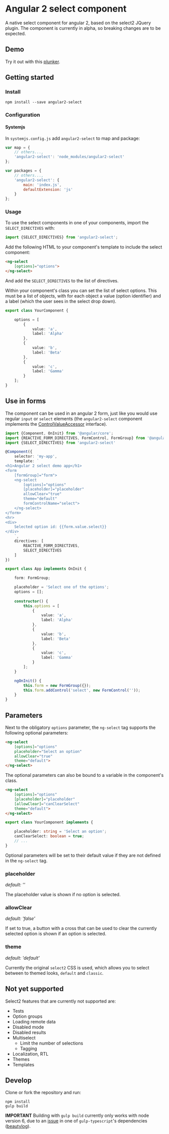 # Angular 2 select component

A native select component for angular 2, based on the select2 JQuery plugin. The
component is currently in alpha, so breaking changes are to be expected.

## Demo

Try it out with this [plunker].

## Getting started

### Install

```
npm install --save angular2-select
```

### Configuration

#### Systemjs

In `systemjs.config.js` add `angular2-select` to map and package:

```javascript
var map = {
	// others...,
	'angular2-select': 'node_modules/angular2-select'
};

var packages = {
	// others...,
	'angular2-select': {
		main: 'index.js',
		defaultExtension: 'js'
	}
};
```

### Usage

To use the select components in one of your components, import the
`SELECT_DIRECTIVES` with:

```typescript
import {SELECT_DIRECTIVES} from 'angular2-select';
```

Add the following HTML to your component's template to include the select
component:

```html
<ng-select
	[options]="options">
</ng-select>
```

And add the `SELECT_DIRECTIVES` to the list of directives.

Within your component's class you can set the list of select options. This must
be a list of objects, with for each object a value (option identifier) and a
label (which the user sees in the select drop down).

```typescript
export class YourComponent {

    options = [
		{
			value: 'a',
			label: 'Alpha'
		},
		{
			value: 'b',
			label: 'Beta'
		},
		{
			value: 'c',
			label: 'Gamma'
		}
	];
}
```

## Use in forms

The component can be used in an angular 2 form, just like you would use regular
`input` or `select` elements (the `angular2-select` component implements the
[ControlValueAccessor] interface).

```typescript
import {Component, OnInit} from '@angular/core';
import {REACTIVE_FORM_DIRECTIVES, FormControl, FormGroup} from '@angular/forms';
import {SELECT_DIRECTIVES} from 'angular2-select'

@Component({
    selector: 'my-app',
    template: `
<h1>Angular 2 select demo app</h1>
<form
    [formGroup]="form">
    <ng-select
        [options]="options"
        [placeholder]="placeholder"
        allowClear="true"
        theme="default"
        formControlName="select">
    </ng-select>
</form>
<hr>
<div>
    Selected option id: {{form.value.select}}
</div>
    `,
    directives: [
        REACTIVE_FORM_DIRECTIVES,
        SELECT_DIRECTIVES
    ]
})

export class App implements OnInit {

    form: FormGroup;

    placeholder = 'Select one of the options';
    options = [];
        
    constructor() {
        this.options = [
            {
                value: 'a',
                label: 'Alpha'
            },
            {
                value: 'b',
                label: 'Beta'
            },
            {
                value: 'c',
                label: 'Gamma'
            }
        ];
    }

    ngOnInit() {
        this.form = new FormGroup({});
        this.form.addControl('select', new FormControl(''));
    }
}
```

## Parameters

Next to the obligatory `options` parameter, the `ng-select` tag supports the
following optional parameters:

```html
<ng-select
	[options]="options"
    placeholder="Select an option"
    allowClear="true"
    theme="default">
</ng-select>

```

The optional parameters can also be bound to a variable in the component's
class.

```html
<ng-select
	[options]="options"
    [placeholder]="placeholder"
    [allowClear]="canClearSelect"
    theme="default">
</ng-select>

```

``` typescript
export class YourComponent implements {

    placeholder: string = 'Select an option';
    canClearSelect: boolean = true;
    // ...
}
```

Optional parameters will be set to their default value if they are not defined
in the `ng-select` tag.

### placeholder

*default: ''*

The placeholder value is shown if no option is selected.

### allowClear

*default: 'false'*

If set to true, a button with a cross that can be used to clear the currently
selected option is shown if an option is selected.

### theme

*default: 'default'*

Currently the original `select2` CSS is used, which allows you to select between
to themed looks, `default` and `classic`.

## Not yet supported

Select2 features that are currently not supported are:

- Tests
- Option groups
- Loading remote data
- Disabled mode
- Disabled results
- Multiselect
    - Limit the number of selections
    - Tagging
- Localization, RTL
- Themes
- Templates

## Develop

Clone or fork the repository and run:

```
npm install
gulp build
```

**IMPORTANT** Building with `gulp build` currently only works with node version
6, due to an [issue] in one of `gulp-typescript`'s dependencies ([beautylog]).

[plunker]: https://plnkr.co/edit/JcG8uO9nIfSGMEKdLf0Y?p=preview
[ControlValueAccessor]: https://angular.io/docs/ts/latest/api/common/index/ControlValueAccessor-interface.html
[issue]: https://gitlab.com/pushrocks/beautylog/issues/7
[beautylog]: https://gitlab.com/pushrocks/beautylog

